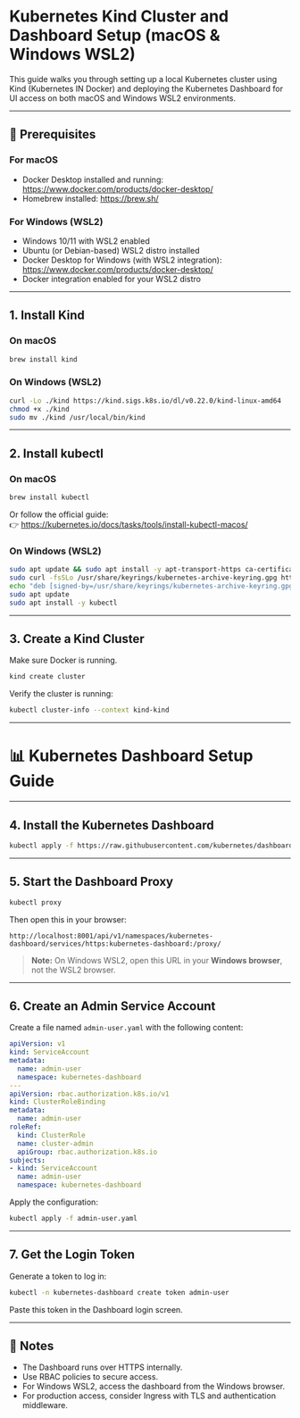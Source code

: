 # Kubernetes Kind Cluster and Dashboard Setup (macOS & Windows WSL2)

This guide walks you through setting up a local Kubernetes cluster using Kind (Kubernetes IN Docker) and deploying the Kubernetes Dashboard for UI access on both macOS and Windows WSL2 environments.

---

## 🧰 Prerequisites

### For macOS
- Docker Desktop installed and running: https://www.docker.com/products/docker-desktop/
- Homebrew installed: https://brew.sh/

### For Windows (WSL2)
- Windows 10/11 with WSL2 enabled
- Ubuntu (or Debian-based) WSL2 distro installed
- Docker Desktop for Windows (with WSL2 integration): https://www.docker.com/products/docker-desktop/
- Docker integration enabled for your WSL2 distro

---

## 1. Install Kind

### On macOS

```bash
brew install kind
```

### On Windows (WSL2)

```bash
curl -Lo ./kind https://kind.sigs.k8s.io/dl/v0.22.0/kind-linux-amd64
chmod +x ./kind
sudo mv ./kind /usr/local/bin/kind
```

---

## 2. Install kubectl

### On macOS

```bash
brew install kubectl
```

Or follow the official guide:  
👉 https://kubernetes.io/docs/tasks/tools/install-kubectl-macos/

### On Windows (WSL2)

```bash
sudo apt update && sudo apt install -y apt-transport-https ca-certificates curl
sudo curl -fsSLo /usr/share/keyrings/kubernetes-archive-keyring.gpg https://packages.cloud.google.com/apt/doc/apt-key.gpg
echo "deb [signed-by=/usr/share/keyrings/kubernetes-archive-keyring.gpg] https://apt.kubernetes.io/ kubernetes-xenial main" | sudo tee /etc/apt/sources.list.d/kubernetes.list
sudo apt update
sudo apt install -y kubectl
```

---

## 3. Create a Kind Cluster

Make sure Docker is running.

```bash
kind create cluster
```

Verify the cluster is running:

```bash
kubectl cluster-info --context kind-kind
```

---

# 📊 Kubernetes Dashboard Setup Guide

---

## 4. Install the Kubernetes Dashboard

```bash
kubectl apply -f https://raw.githubusercontent.com/kubernetes/dashboard/v2.7.0/aio/deploy/recommended.yaml
```

---

## 5. Start the Dashboard Proxy

```bash
kubectl proxy
```

Then open this in your browser:

```
http://localhost:8001/api/v1/namespaces/kubernetes-dashboard/services/https:kubernetes-dashboard:/proxy/
```

> **Note:** On Windows WSL2, open this URL in your **Windows browser**, not the WSL2 browser.

---

## 6. Create an Admin Service Account

Create a file named `admin-user.yaml` with the following content:

```yaml
apiVersion: v1
kind: ServiceAccount
metadata:
  name: admin-user
  namespace: kubernetes-dashboard
---
apiVersion: rbac.authorization.k8s.io/v1
kind: ClusterRoleBinding
metadata:
  name: admin-user
roleRef:
  kind: ClusterRole
  name: cluster-admin
  apiGroup: rbac.authorization.k8s.io
subjects:
- kind: ServiceAccount
  name: admin-user
  namespace: kubernetes-dashboard
```

Apply the configuration:

```bash
kubectl apply -f admin-user.yaml
```

---

## 7. Get the Login Token

Generate a token to log in:

```bash
kubectl -n kubernetes-dashboard create token admin-user
```

Paste this token in the Dashboard login screen.

---

## 🔐 Notes

- The Dashboard runs over HTTPS internally.
- Use RBAC policies to secure access.
- For Windows WSL2, access the dashboard from the Windows browser.
- For production access, consider Ingress with TLS and authentication middleware.
